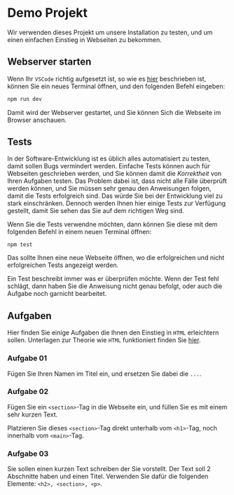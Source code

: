# Demo Projekt

Wir verwenden dieses Projekt um unsere Installation zu testen, und um einen
einfachen Einstieg in Webseiten zu bekommen.

## Webserver starten

Wenn Ihr `VSCode` richtig aufgesetzt ist, so wie es
[hier](http://gymmu.github.io/gym-inf/install) beschrieben ist, können Sie ein
neues Terminal öffnen, und den folgenden Befehl eingeben:

```bash
npm run dev
```

Damit wird der Webserver gestartet, und Sie können Sich die Webseite im Browser
anschauen.

## Tests

In der Software-Entwicklung ist es üblich alles automatisiert zu testen, damit
sollen Bugs vermindert werden. Einfache Tests können auch für Webseiten
geschrieben werden, und Sie können damit die _Korrektheit_ von Ihren Aufgaben
testen. Das Problem dabei ist, dass nicht alle Fälle überprüft werden können,
und Sie müssen sehr genau den Anweisungen folgen, damit die Tests erfolgreich
sind. Das würde Sie bei der Entwicklung viel zu stark einschränken. Dennoch
werden Ihnen hier einige Tests zur Verfügung gestellt, damit Sie sehen das Sie
auf dem richtigen Weg sind.

Wenn Sie die Tests verwendne möchten, dann können Sie diese mit dem folgenden
Befehl in einem neuen Terminal öffnen:

`npm test`

Das sollte Ihnen eine neue Webseite öffnen, wo die erfolgreichen und nicht
erfolgreichen Tests angezeigt werden.

Ein Test beschreibt immer was er überprüfen möchte. Wenn der Test fehl schlägt,
dann haben Sie die Anweisung nicht genau befolgt, oder auch die Aufgabe noch
garnicht bearbeitet.

## Aufgaben

Hier finden Sie einige Aufgaben die Ihnen den Einstieg in `HTML` erleichtern
sollen. Unterlagen zur Theorie wie `HTML` funktioniert finden Sie
[hier](https://gymmu.github.io/gym-inf).

### Aufgabe 01

Fügen Sie Ihren Namen im Titel ein, und ersetzen Sie dabei die `...`.

### Aufgabe 02

Fügen Sie ein `<section>`-Tag in die Webseite ein, und füllen Sie es mit einem
sehr kurzen Text.

Platzieren Sie dieses `<section>`-Tag direkt unterhalb vom `<h1>`-Tag, noch
innerhalb vom `<main>`-Tag.

### Aufgabe 03

Sie sollen einen kurzen Text schreiben der Sie vorstellt. Der Text soll 2
Abschnitte haben und einen Titel. Verwenden Sie dafür die folgenden Elemente:
`<h2>, <section>, <p>`.
